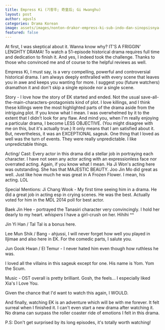 ```yaml
---
title: Empress Ki (기황후; 奇皇后; Gi Hwanghu) 
layout: post
author: agusls
categories: Drama Korean
image: assets/images/nonton-drakor-empress-ki-sub-indo-dan-sinopsisnya-kisah-wanita-korea-pertama-jadi-permaisuri-china.jpg
featured: false
---
```


At first, I was skeptical about it. Wanna know why? IT'S A FRIGGIN' LENGHTY DRAMA! To watch a 51-episode historical drama requires full time and dedication to finish it. And yes, I indeed took the challenge. Thanks to those who convinced me and of course to the helpful reviews as well.

Empress Ki, I must say, is a very compelling, powerful and controversial historical drama. I am always deeply enthralled with every scene that leaves you in awe and keeps you wanting for more. I suggest you (future watchers) dramathon it and don't skip a single episode nor a single scene.

Story - I love how the story of EK started and ended. Not the usual save-all-the-main-characters-protagonists kind of plot. I love killings, and I think these killings were the most highlighted parts of the drama aside from the intriguing plot. If you know what I mean. I was overwhelmed by it to the extent that I didn't look for any flaw. And mind you, when I'm really enjoying a particular drama, I become LESS OBJECTIVE. (You might disagree with me on this, but it's actually true.) It only means that I am satisfied about it. But, nevertheless, it was an EXCEPTIONAL sageuk. One thing that I loved as well was the turn of events. They were really unpredictable. I like unpredictable things.

Acting/ Cast: Every actor in this drama did a stellar job in portraying each character. I have not seen any actor acting with an expressionless face nor overrated acting. Again, if you know what I mean. Ha Ji Won's acting here was outstanding. She has that MAJESTIC BEAUTY. Joo Jin Mo did great as well. Just like how much he was great in A Frozen Flower. I mean, his acting. LOL

Special Mentions:
Ji Chang Wook - My first time seeing him in a drama. He did a great job in acting esp in crying scenes. He was the best. Actually voted for him in the MDL 2014 poll for best actor.

Baek Jin Hee - portrayed the Tanasiri character very convincingly. I hold her dearly to my heart. *whispers* I have a girl-crush on her. Hihihi ^^

Jin Yi Han / Tal Tal is a bonus here.

Lee Mun Shik / Bang - ahjussi, I will never forget how well you played in Iljimae and also here in EK. For the comedic parts, I salute you.

Jun Gook Hwan / El Temur - I never hated him even though how ruthless he was.

I loved all the villains in this sageuk except for one. His name is Yom. Yom the Scum.

Music - OST overall is pretty brilliant. Gosh, the feels... I especially liked Xia's I Love You.

Given the chance that I'd want to watch this again, I WOULD.

And finally, watching EK is an adventure which will be with me forever. It felt surreal when I finished it. I can't even start a new drama after watching it. No drama can surpass the roller coaster ride of emotions I felt in this drama.

P.S: Don't get surprised by its long episodes, it's totally worth watching!